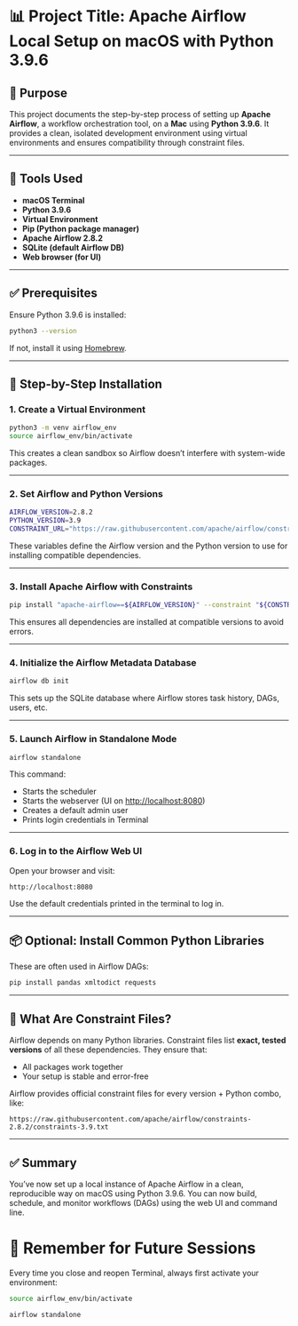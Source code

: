 
# 📊 Project Title: Apache Airflow Local Setup on macOS with Python 3.9.6

## 🧠 Purpose

This project documents the step-by-step process of setting up **Apache Airflow**, a workflow orchestration tool, on a **Mac** using **Python 3.9.6**. It provides a clean, isolated development environment using virtual environments and ensures compatibility through constraint files.

---

## 🔧 Tools Used

- **macOS Terminal**
- **Python 3.9.6**
- **Virtual Environment**
- **Pip (Python package manager)**
- **Apache Airflow 2.8.2**
- **SQLite (default Airflow DB)**
- **Web browser (for UI)**

---

## ✅ Prerequisites

Ensure Python 3.9.6 is installed:

```bash
python3 --version
```

If not, install it using [Homebrew](https://brew.sh/).

---

## 🚀 Step-by-Step Installation

### 1. Create a Virtual Environment

```bash
python3 -m venv airflow_env
source airflow_env/bin/activate
```

This creates a clean sandbox so Airflow doesn’t interfere with system-wide packages.

---

### 2. Set Airflow and Python Versions

```bash
AIRFLOW_VERSION=2.8.2
PYTHON_VERSION=3.9
CONSTRAINT_URL="https://raw.githubusercontent.com/apache/airflow/constraints-${AIRFLOW_VERSION}/constraints-${PYTHON_VERSION}.txt"
```

These variables define the Airflow version and the Python version to use for installing compatible dependencies.

---

### 3. Install Apache Airflow with Constraints

```bash
pip install "apache-airflow==${AIRFLOW_VERSION}" --constraint "${CONSTRAINT_URL}"
```

This ensures all dependencies are installed at compatible versions to avoid errors.

---

### 4. Initialize the Airflow Metadata Database

```bash
airflow db init
```

This sets up the SQLite database where Airflow stores task history, DAGs, users, etc.

---

### 5. Launch Airflow in Standalone Mode

```bash
airflow standalone
```

This command:
- Starts the scheduler
- Starts the webserver (UI on [http://localhost:8080](http://localhost:8080))
- Creates a default admin user
- Prints login credentials in Terminal

---

### 6. Log in to the Airflow Web UI

Open your browser and visit:

```
http://localhost:8080
```

Use the default credentials printed in the terminal to log in.

---

## 📦 Optional: Install Common Python Libraries

These are often used in Airflow DAGs:

```bash
pip install pandas xmltodict requests
```

---

## 🧠 What Are Constraint Files?

Airflow depends on many Python libraries. Constraint files list **exact, tested versions** of all these dependencies. They ensure that:
- All packages work together
- Your setup is stable and error-free

Airflow provides official constraint files for every version + Python combo, like:

```
https://raw.githubusercontent.com/apache/airflow/constraints-2.8.2/constraints-3.9.txt
```

---

## ✅ Summary

You’ve now set up a local instance of Apache Airflow in a clean, reproducible way on macOS using Python 3.9.6. You can now build, schedule, and monitor workflows (DAGs) using the web UI and command line.



# 🔁 Remember for Future Sessions

Every time you close and reopen Terminal, always first activate your environment:

```bash
source airflow_env/bin/activate

airflow standalone







